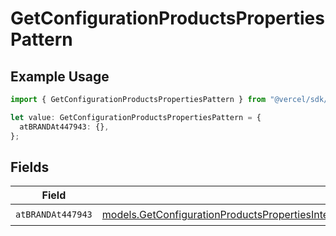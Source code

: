 # GetConfigurationProductsPropertiesPattern

## Example Usage

```typescript
import { GetConfigurationProductsPropertiesPattern } from "@vercel/sdk/models/getconfigurationproductsop.js";

let value: GetConfigurationProductsPropertiesPattern = {
  atBRANDAt447943: {},
};
```

## Fields

| Field                                                                                                                                                                                                                                          | Type                                                                                                                                                                                                                                           | Required                                                                                                                                                                                                                                       | Description                                                                                                                                                                                                                                    |
| ---------------------------------------------------------------------------------------------------------------------------------------------------------------------------------------------------------------------------------------------- | ---------------------------------------------------------------------------------------------------------------------------------------------------------------------------------------------------------------------------------------------- | ---------------------------------------------------------------------------------------------------------------------------------------------------------------------------------------------------------------------------------------------- | ---------------------------------------------------------------------------------------------------------------------------------------------------------------------------------------------------------------------------------------------- |
| `atBRANDAt447943`                                                                                                                                                                                                                              | [models.GetConfigurationProductsPropertiesIntegrationsResponse200ApplicationJSONResponseBodyProductsAtBRANDAt447943](../models/getconfigurationproductspropertiesintegrationsresponse200applicationjsonresponsebodyproductsatbrandat447943.md) | :heavy_check_mark:                                                                                                                                                                                                                             | N/A                                                                                                                                                                                                                                            |